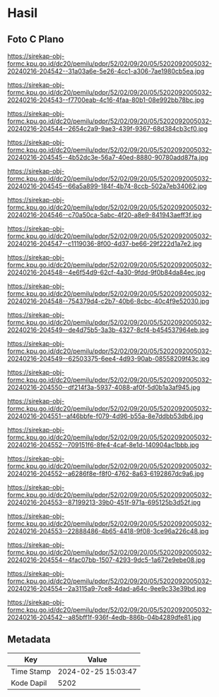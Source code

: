 # Hasil

## Foto C Plano

https://sirekap-obj-formc.kpu.go.id/dc20/pemilu/pdpr/52/02/09/20/05/5202092005032-20240216-204542--31a03a6e-5e26-4cc1-a306-7ae1980cb5ea.jpg

https://sirekap-obj-formc.kpu.go.id/dc20/pemilu/pdpr/52/02/09/20/05/5202092005032-20240216-204543--f7700eab-4c16-4faa-80b1-08e992bb78bc.jpg

https://sirekap-obj-formc.kpu.go.id/dc20/pemilu/pdpr/52/02/09/20/05/5202092005032-20240216-204544--2654c2a9-9ae3-439f-9367-68d384cb3cf0.jpg

https://sirekap-obj-formc.kpu.go.id/dc20/pemilu/pdpr/52/02/09/20/05/5202092005032-20240216-204545--4b52dc3e-56a7-40ed-8880-90780add87fa.jpg

https://sirekap-obj-formc.kpu.go.id/dc20/pemilu/pdpr/52/02/09/20/05/5202092005032-20240216-204545--66a5a899-184f-4b74-8ccb-502a7eb34062.jpg

https://sirekap-obj-formc.kpu.go.id/dc20/pemilu/pdpr/52/02/09/20/05/5202092005032-20240216-204546--c70a50ca-5abc-4f20-a8e9-841943aeff3f.jpg

https://sirekap-obj-formc.kpu.go.id/dc20/pemilu/pdpr/52/02/09/20/05/5202092005032-20240216-204547--c1119036-8f00-4d37-be66-29f222d1a7e2.jpg

https://sirekap-obj-formc.kpu.go.id/dc20/pemilu/pdpr/52/02/09/20/05/5202092005032-20240216-204548--4e6f54d9-62cf-4a30-9fdd-9f0b84da84ec.jpg

https://sirekap-obj-formc.kpu.go.id/dc20/pemilu/pdpr/52/02/09/20/05/5202092005032-20240216-204548--754379d4-c2b7-40b6-8cbc-40c4f9e52030.jpg

https://sirekap-obj-formc.kpu.go.id/dc20/pemilu/pdpr/52/02/09/20/05/5202092005032-20240216-204549--de4d75b5-3a3b-4327-8cf4-b454537964eb.jpg

https://sirekap-obj-formc.kpu.go.id/dc20/pemilu/pdpr/52/02/09/20/05/5202092005032-20240216-204549--62503375-6ee4-4d93-90ab-08558209f43c.jpg

https://sirekap-obj-formc.kpu.go.id/dc20/pemilu/pdpr/52/02/09/20/05/5202092005032-20240216-204550--df214f3a-5937-4088-af0f-5d0b1a3af945.jpg

https://sirekap-obj-formc.kpu.go.id/dc20/pemilu/pdpr/52/02/09/20/05/5202092005032-20240216-204551--af46bbfe-f079-4d96-b55a-8e7ddbb53db6.jpg

https://sirekap-obj-formc.kpu.go.id/dc20/pemilu/pdpr/52/02/09/20/05/5202092005032-20240216-204552--709151f6-8fe4-4caf-8e1d-140904ac1bbb.jpg

https://sirekap-obj-formc.kpu.go.id/dc20/pemilu/pdpr/52/02/09/20/05/5202092005032-20240216-204552--a6286f8e-f8f0-4762-8a63-6192867dc9a6.jpg

https://sirekap-obj-formc.kpu.go.id/dc20/pemilu/pdpr/52/02/09/20/05/5202092005032-20240216-204553--87199213-39b0-451f-971a-695125b3d52f.jpg

https://sirekap-obj-formc.kpu.go.id/dc20/pemilu/pdpr/52/02/09/20/05/5202092005032-20240216-204553--22888486-4b65-4418-9f08-3ce96a226c48.jpg

https://sirekap-obj-formc.kpu.go.id/dc20/pemilu/pdpr/52/02/09/20/05/5202092005032-20240216-204554--4fac07bb-1507-4293-9dc5-1a672e9ebe08.jpg

https://sirekap-obj-formc.kpu.go.id/dc20/pemilu/pdpr/52/02/09/20/05/5202092005032-20240216-204554--2a3115a9-7ce8-4dad-a64c-9ee9c33e39bd.jpg

https://sirekap-obj-formc.kpu.go.id/dc20/pemilu/pdpr/52/02/09/20/05/5202092005032-20240216-204542--a85bff1f-936f-4edb-886b-04b4289dfe81.jpg


## Metadata

| Key        | Value               |
| ---------- | ------------------- |
| Time Stamp | 2024-02-25 15:03:47 |
| Kode Dapil | 5202                |



